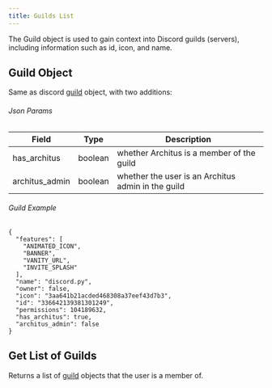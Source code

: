 ```yaml
---
title: Guilds List
---
```


The Guild object is used to gain context into Discord guilds (servers), including information such as id, icon, and name.

## Guild Object

Same as discord [guild](https://discordapp.com/developers/docs/resources/guild#guild-object) object, with two additions:

###### Json Params

| Field  | Type                                          | Description                                                                   |
| ------ | --------------------------------------------- | ----------------------------------------------------------------------------- |
| has_architus | boolean | whether Architus is a member of the guild |
| architus_admin | boolean | whether the user is an Architus admin in the guild |

###### Guild Example

```
{
  "features": [
    "ANIMATED_ICON",
    "BANNER",
    "VANITY_URL",
    "INVITE_SPLASH"
  ],
  "name": "discord.py",
  "owner": false,
  "icon": "3aa641b21acded468308a37eef43d7b3",
  "id": "336642139381301249",
  "permissions": 104189632,
  "has_architus": true,
  "architus_admin": false
}
```

## Get List of Guilds

<Route method="GET" path="/guilds" auth />

Returns a list of [guild](#guild-object) objects that the user is a member of.
